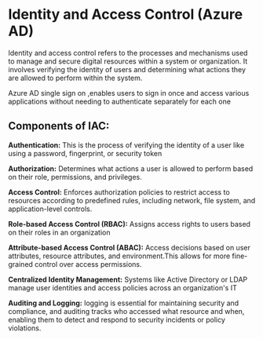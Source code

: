 # Identity and Access Control (Azure AD)

Identity and access control refers to the processes and mechanisms used to manage and secure digital resources within a system or organization. It involves verifying the identity of users and determining what actions they are allowed to perform within the system.

Azure AD single sign on ,enables users to sign in once and access various applications without needing to authenticate separately for each one

## Components of IAC:

**Authentication:** This is the process of verifying the identity of a user like using a password, fingerprint, or security token

**Authorization:** Determines what actions a user is allowed to perform based on their role, permissions, and privileges.

**Access Control:** Enforces authorization policies to restrict access to resources according to predefined rules, including network, file system, and application-level controls.

**Role-based Access Control (RBAC):** Assigns access rights to users based on their roles in an organization

**Attribute-based Access Control (ABAC):** Access decisions based on user attributes, resource attributes, and environment.This allows for more fine-grained control over access permissions.

**Centralized Identity Management:** Systems like Active Directory or LDAP manage user identities and access policies across an organization's IT

**Auditing and Logging:** logging is essential for maintaining security and compliance, and auditing tracks who accessed what resource and when, enabling them to detect and respond to security incidents or policy violations.
